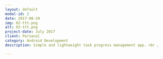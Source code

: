 ```yaml
---
layout: default
modal-id: 2
date: 2017-08-29
img: 02-ttt.png
alt: 02-ttt.png
project-date: July 2017
client: Personal
category: Android Development
description: Simple and lightweight task progress management app. <br /> <a href="https://play.google.com/store/apps/details?id=imaginary.question.timedtasktracker">Timed Task Tracker</a>

---
```

